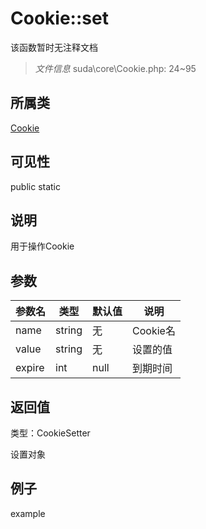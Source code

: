 # Cookie::set

该函数暂时无注释文档

> *文件信息* suda\core\Cookie.php: 24~95

## 所属类 

[Cookie](../Cookie.md)

## 可见性

 public static

## 说明

用于操作Cookie


## 参数


| 参数名 | 类型 | 默认值 | 说明 |
|--------|-----|-------|-------|
| name |  string | 无 |  Cookie名 |
| value |  string | 无 |  设置的值 |
| expire |  int | null |   到期时间 |



## 返回值

类型：CookieSetter

 设置对象



## 例子

example